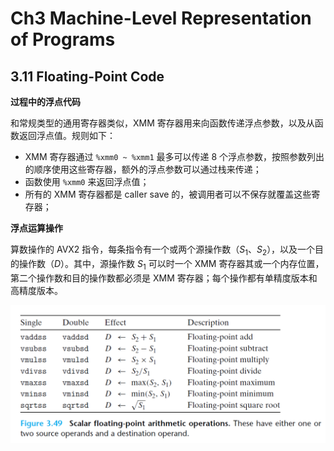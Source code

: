 # Ch3 Machine-Level Representation of Programs

## 3.11 Floating-Point Code

**过程中的浮点代码**

和常规类型的通用寄存器类似，XMM 寄存器用来向函数传递浮点参数，以及从函数返回浮点值。规则如下：

* XMM 寄存器通过 `%xmm0 ~ %xmm1` 最多可以传递 8 个浮点参数，按照参数列出的顺序使用这些寄存器，额外的浮点参数可以通过栈来传递；
* 函数使用 `%xmm0` 来返回浮点值；
* 所有的 XMM 寄存器都是 caller save 的，被调用者可以不保存就覆盖这些寄存器；



**浮点运算操作**

算数操作的 AVX2 指令，每条指令有一个或两个源操作数（$S_{1}、S_{2}$），以及一个目的操作数（$D$）。其中，源操作数 $S_{1}$ 可以时一个 XMM 寄存器其或一个内存位置，第二个操作数和目的操作数都必须是 XMM 寄存器；每个操作都有单精度版本和高精度版本。

![image-20211119112147769](assets/image-20211119112147769.png)

